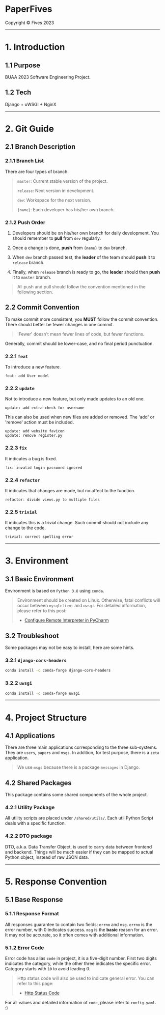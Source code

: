 # PaperFives

Copyright &copy; Fives 2023

---

# 1. Introduction

## 1.1 Purpose

BUAA 2023 Software Engineering Project.

## 1.2 Tech

Django + uWSGI + NginX

---

# 2. Git Guide

## 2.1 Branch Description

### 2.1.1 Branch List

There are four types of branch.

> `master`: Current stable version of the project.
>
> `release`: Next version in development.
>
> `dev`: Workspace for the next version.
>
> `{name}`: Each developer has his/her own branch.

### 2.1.2 Push Order

1. Developers should be on his/her own branch for daily development. You should remember to **pull** from `dev` regularly.

2. Once a change is done, **push** from `{name}` to `dev` branch.

3. When `dev` branch passed test, the **leader** of the team should **push** it to `release` branch.

4. Finally, when `release` branch is ready to go, the **leader** should then **push** it to `master` branch.

> All push and pull should follow the convention mentioned in the following section.

## 2.2 Commit Convention

To make commit more consistent, you **MUST** follow the commit convention. There should better be fewer changes in one commit.

> 'Fewer' doesn't mean fewer lines of code, but fewer functions.

Generally, commit should be lower-case, and no final period punctuation. 

### 2.2.1 `feat`

To introduce a new feature.

```
feat: add User model
```

### 2.2.2 `update`

Not to introduce a new feature, but only made updates to an old one.

```
update: add extra-check for username
```

This can also be used when new files are added or removed. The 'add' or 'remove' action must be included.

```
update: add website favicon
update: remove register.py
```

### 2.2.3 `fix`

It indicates a bug is fixed.

```
fix: invalid login password ignored
```

### 2.2.4 `refactor`

It indicates that changes are made, but no affect to the function.

```
refactor: divide views.py to multiple files
```

### 2.2.5 `trivial`

It indicates this is a trivial change. Such commit should not include any change to the code.

```
trivial: correct spelling error
```

---

# 3. Environment

## 3.1 Basic Environment

Environment is based on `Python 3.8` using `conda`.

> Environment should be created on Linux. Otherwise, fatal conflicts will occur between `mysqlclient` and `uwsgi`. For detailed information, please refer to this post:
> - [Configure Remote Interpreter in PyCharm](http://www.tonys-studio.top/2023/05/14/Configure-Remote-Interpreter-in-PyCharm/)

## 3.2 Troubleshoot

Some packages may not be easy to install, here are some hints.

### 3.2.1 `django-cors-headers`

```bash
conda install -c conda-forge django-cors-headers
```

### 3.2.2 `uwsgi`

```bash
conda install -c conda-forge uwsgi
```

---

# 4. Project Structure

## 4.1 Applications

There are three main applications corresponding to the three sub-systems. They are `users`, `papers` and `msgs`. In addition, for test purpose, there is a `zeta` application.

> We use `msgs` because there is a package `messages` in Django.

## 4.2 Shared Packages

This package contains some shared components of the whole project.

### 4.2.1 Utility Package

All utility scripts are placed under `/shared/utils/`. Each util Python Script deals with a specific function.

### 4.2.2 DTO package

DTO, a.k.a. Data Transfer Object, is used to carry data between frontend and backend. Things will be much easier if they can be mapped to actual Python object, instead of raw JSON data.

---

# 5. Response Convention

## 5.1 Base Response

### 5.1.1 Response Format

All responses guarantee to contain two fields: `errno` and `msg`. `errno` is the error number, with 0 indicates success. `msg` is the **basic** reason for an error. It may not be accurate, so it often comes with additional information.

### 5.1.2 Error Code

Error code has alias `code` in project, it is a five-digit number. First two digits indicates the category, while the other three indicates the specific error. Category starts with `10` to avoid leading 0.

> Http status code will also be used to indicate general error. You can refer to this page:
> - [Http Status Code](https://datatracker.ietf.org/doc/html/rfc9110.html#section-15)

For all values and detailed information of `code`, please refer to `config.yaml`. :)
